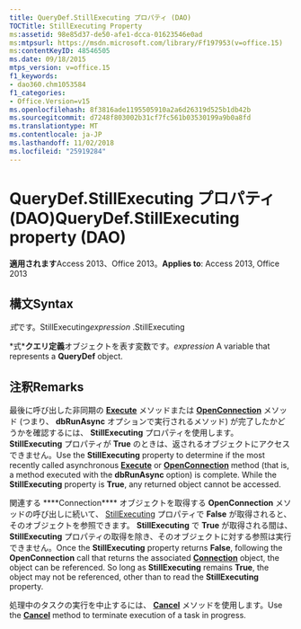 ```yaml
---
title: QueryDef.StillExecuting プロパティ (DAO)
TOCTitle: StillExecuting Property
ms:assetid: 98e85d37-de50-afe1-dcca-01623546e0ad
ms:mtpsurl: https://msdn.microsoft.com/library/Ff197953(v=office.15)
ms:contentKeyID: 48546505
ms.date: 09/18/2015
mtps_version: v=office.15
f1_keywords:
- dao360.chm1053584
f1_categories:
- Office.Version=v15
ms.openlocfilehash: 8f3816ade1195505910a2a6d26319d525b1db42b
ms.sourcegitcommit: d7248f803002b31cf7fc561b03530199a9b0a8fd
ms.translationtype: MT
ms.contentlocale: ja-JP
ms.lasthandoff: 11/02/2018
ms.locfileid: "25919284"
---
```

# <a name="querydefstillexecuting-property-dao"></a><span data-ttu-id="f6244-102">QueryDef.StillExecuting プロパティ (DAO)</span><span class="sxs-lookup"><span data-stu-id="f6244-102">QueryDef.StillExecuting property (DAO)</span></span>


<span data-ttu-id="f6244-103">**適用されます**Access 2013、Office 2013。</span><span class="sxs-lookup"><span data-stu-id="f6244-103">**Applies to**: Access 2013, Office 2013</span></span>

## <a name="syntax"></a><span data-ttu-id="f6244-104">構文</span><span class="sxs-lookup"><span data-stu-id="f6244-104">Syntax</span></span>

<span data-ttu-id="f6244-105">*式*です。StillExecuting</span><span class="sxs-lookup"><span data-stu-id="f6244-105">*expression* .StillExecuting</span></span>

<span data-ttu-id="f6244-106">\*式\***クエリ定義**オブジェクトを表す変数です。</span><span class="sxs-lookup"><span data-stu-id="f6244-106">*expression* A variable that represents a **QueryDef** object.</span></span>

## <a name="remarks"></a><span data-ttu-id="f6244-107">注釈</span><span class="sxs-lookup"><span data-stu-id="f6244-107">Remarks</span></span>

<span data-ttu-id="f6244-p101">最後に呼び出した非同期の [**Execute**](querydef-execute-method-dao.md) メソッドまたは [**OpenConnection**](dbengine-openconnection-method-dao.md) メソッド (つまり、 **dbRunAsync** オプションで実行されるメソッド) が完了したかどうかを確認するには、 **StillExecuting** プロパティを使用します。 **StillExecuting** プロパティが **True** のときは、返されるオブジェクトにアクセスできません。</span><span class="sxs-lookup"><span data-stu-id="f6244-p101">Use the **StillExecuting** property to determine if the most recently called asynchronous **[Execute](querydef-execute-method-dao.md)** or **[OpenConnection](dbengine-openconnection-method-dao.md)** method (that is, a method executed with the **dbRunAsync** option) is complete. While the **StillExecuting** property is **True**, any returned object cannot be accessed.</span></span>

<span data-ttu-id="f6244-p102">関連する \*\*\*\*Connection\*\*\*\* オブジェクトを取得する **OpenConnection** メソッドの呼び出しに続いて、 [StillExecuting](connection-object-dao.md) プロパティで **False** が取得されると、そのオブジェクトを参照できます。 **StillExecuting** で **True** が取得される間は、 **StillExecuting** プロパティの取得を除き、そのオブジェクトに対する参照は実行できません。</span><span class="sxs-lookup"><span data-stu-id="f6244-p102">Once the **StillExecuting** property returns **False**, following the **OpenConnection** call that returns the associated **[Connection](connection-object-dao.md)** object, the object can be referenced. So long as **StillExecuting** remains **True**, the object may not be referenced, other than to read the **StillExecuting** property.</span></span>

<span data-ttu-id="f6244-112">処理中のタスクの実行を中止するには、 **[Cancel](connection-cancel-method-dao.md)** メソッドを使用します。</span><span class="sxs-lookup"><span data-stu-id="f6244-112">Use the **[Cancel](connection-cancel-method-dao.md)** method to terminate execution of a task in progress.</span></span>

